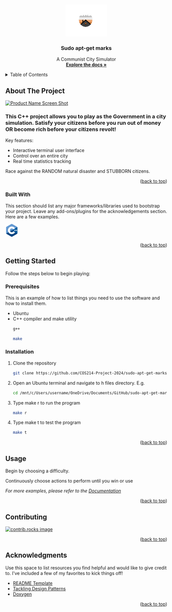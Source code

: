 <a id="readme-top"></a>


<!-- PROJECT LOGO -->
<br />
<div align="center">
  <a href="">
    <img src="img/logo.png" alt="Logo" width="130" height="100">
  </a>

  <h3 align="center">Sudo apt-get marks</h3>

  <p align="center">
    A Communist City Simulator
    <br />
    <a href="https://cos214-project-2024.github.io/sudo-apt-get-marks/html/index.html"><strong>Explore the docs »</strong></a>
  </p>
</div>



<!-- TABLE OF CONTENTS -->
<details>
  <summary>Table of Contents</summary>
  <ol>
    <li>
      <a href="#about-the-project">About The Project</a>
      <ul>
        <li><a href="#built-with">Built With</a></li>
      </ul>
    </li>
    <li>
      <a href="#getting-started">Getting Started</a>
      <ul>
        <li><a href="#prerequisites">Prerequisites</a></li>
        <li><a href="#installation">Installation</a></li>
      </ul>
    </li>
    <li><a href="#usage">Usage</a></li>
    <li><a href="#contributing">Contributing</a></li>
    <li><a href="#acknowledgments">Acknowledgments</a></li>
  </ol>
</details>



<!-- ABOUT THE PROJECT -->
## About The Project

[![Product Name Screen Shot][product-screenshot]](https://example.com)

### This C++ project allows you to play as the Government in a city simulation. Satisfy your citizens before you run out of money OR become rich before your citizens revolt!

Key features:
* Interactive terminal user interface
* Control over an entire city
* Real time statistics tracking

Race against the RANDOM natural disaster and STUBBORN citizens.

<p align="right">(<a href="#readme-top">back to top</a>)</p>


### Built With

This section should list any major frameworks/libraries used to bootstrap your project. Leave any add-ons/plugins for the acknowledgements section. Here are a few examples.

<p align="left"> <a href="https://www.w3schools.com/cpp/" target="_blank" rel="noreferrer"> <img src="https://raw.githubusercontent.com/devicons/devicon/master/icons/cplusplus/cplusplus-original.svg" alt="cplusplus" width="40" height="40"/> </a> </p>

<p align="right">(<a href="#readme-top">back to top</a>)</p>

<!-- GETTING STARTED -->
## Getting Started

Follow the steps below to begin playing:

### Prerequisites

This is an example of how to list things you need to use the software and how to install them.
* Ubuntu
* C++ compiler and make utility
  ```sh
  g++
  ```
  ```sh
  make
  ```

### Installation

1. Clone the repository
   ```bash
   git clone https://github.com/COS214-Project-2024/sudo-apt-get-marks
   ```
2. Open an Ubuntu terminal and navigate to h files directory. E.g.
   ```bash
   cd /mnt/c/Users/username/OneDrive/Documents/GitHub/sudo-apt-get-marks/h\ files
   ```
3. Type make r to run the program
   ```bash
   make r
   ```
4. Type make t to test the program
   ```bash
   make t
   ```

<p align="right">(<a href="#readme-top">back to top</a>)</p>



<!-- USAGE EXAMPLES -->
## Usage

Begin by choosing a difficulty.

Continuously choose actions to perform until you win or use 

_For more examples, please refer to the [Documentation](https://cos214-project-2024.github.io/sudo-apt-get-marks/html/index.html)_

<p align="right">(<a href="#readme-top">back to top</a>)</p>

<!-- CONTRIBUTING -->
## Contributing

<a href="https://github.com/COS214-Project-2024/sudo-apt-get-marks/graphs/contributors">
  <img src="https://contrib.rocks/image?repo=COS214-Project-2024/sudo-apt-get-marks" alt="contrib.rocks image" />
</a>

<p align="right">(<a href="#readme-top">back to top</a>)</p>


<!-- ACKNOWLEDGMENTS -->
## Acknowledgments

Use this space to list resources you find helpful and would like to give credit to. I've included a few of my favorites to kick things off!

* [README Template](https://github.com/othneildrew/Best-README-Template)
* [Tackling Design Patterns](https://www.cs.up.ac.za/cs/lmarshall/TDP/TDP.html)
* [Doxygen](https://www.doxygen.nl/)

<p align="right">(<a href="#readme-top">back to top</a>)</p>



<!-- MARKDOWN LINKS & IMAGES -->
<!-- https://www.markdownguide.org/basic-syntax/#reference-style-links -->
[product-screenshot]: images/screenshot.png
